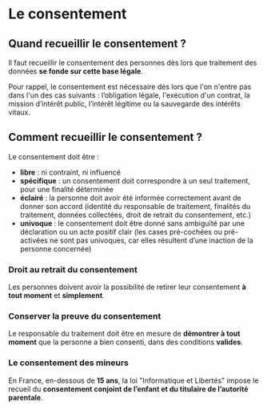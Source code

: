 # Le consentement

## Quand recueillir le consentement ?

Il faut recueillir le consentement des personnes dès lors que traitement des données **se fonde sur cette base légale**.

Pour rappel, le consentement est nécessaire dès lors que l'on n'entre pas dans l'un des cas suivants :
l’obligation légale, l'exécution d'un contrat, la mission d’intérêt public, l’intérêt légitime ou la sauvegarde des intérêts vitaux.

## Comment recueillir le consentement ?

Le consentement doit être :

- **libre** : ni contraint, ni influencé
- **spécifique** : un consentement doit correspondre à un seul traitement, pour une finalité déterminée 
- **éclairé** : la personne doit avoir été informée correctement avant de donner son accord 
(identité du responsable de traitement, finalités du traitement, données collectées, droit de retrait du consentement, etc.)
- **univoque** : le consentement doit être donné sans ambiguïté par une déclaration ou un acte positif clair 
(les cases pré-cochées ou pré-activées ne sont pas univoques, car elles résultent d’une inaction de la personne concernée)

### Droit au retrait du consentement

Les personnes doivent avoir la possibilité de retirer leur consentement **à tout moment** et **simplement**.

### Conserver la preuve du consentement

Le responsable du traitement doit être en mesure de **démontrer à tout moment** que la personne a bien consenti, dans des conditions **valides**.

### Le consentement des mineurs

En France, en-dessous de **15 ans**, la loi "Informatique et Libertés" impose le recueil du **consentement conjoint de l’enfant et du titulaire de l’autorité parentale**.
